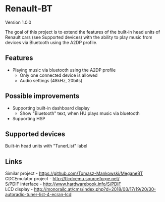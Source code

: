 # Renault-BT
Version 1.0.0

The goal of this project is to extend the features of the built-in head units of Renault cars (see Supported devices) with the ability to play music from devices via Bluetooth using the A2DP profile.


## Features
- Playing music via bluetooth using the A2DP profile
  - Only one connected device is allowed
  - Audio settings (48kHz, 20bits)
  
## Possible improvements
- Supporting built-in dashboard display
  - Show "Bluetooth" text, when HU plays music via bluetooth
- Supporting HSP

## Supported devices
Built-in head units with "TunerList" label

## Links
Similar project - https://github.com/Tomasz-Mankowski/MeganeBT <br/>
CDCEmulator project - http://tlcdcemu.sourceforge.net/ <br/>
S/PDIF interface - http://www.hardwarebook.info/S/PDIF <br/>
LCD display - http://monorailc.at/cms/index.php?d=2018/03/17/19/20/30-autoradio-tuner-list-4-ecran-lcd <br/>
